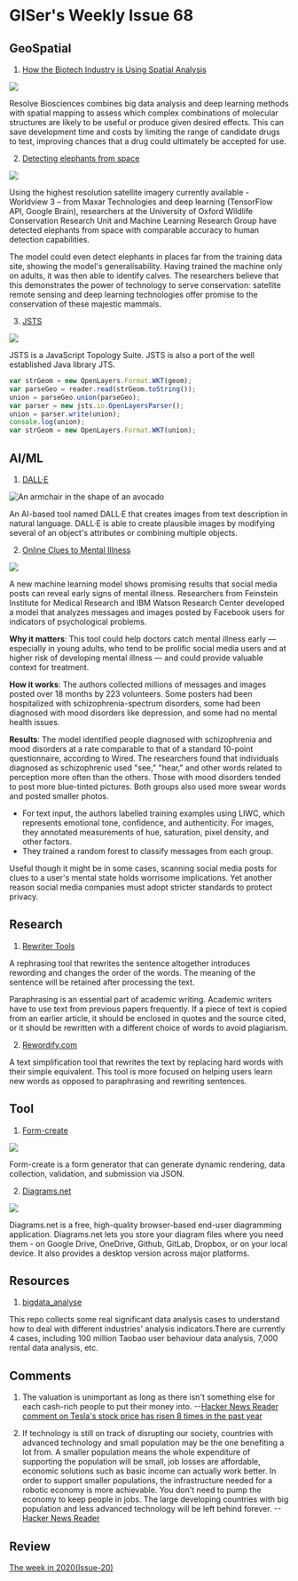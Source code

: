 # GISer's Weekly Issue 68

## GeoSpatial

1. [How the Biotech Industry is Using Spatial Analysis](https://www.gislounge.com/how-the-biotech-industry-is-using-spatial-analysis/)

![](https://cdn.shortpixel.ai/client/to_avif,q_lossy,ret_img,w_1100/https://www.gislounge.com/wp-content/uploads/2021/01/spatial-multinomics-lu-et-al-2020.png)

Resolve Biosciences combines big data analysis and deep learning methods with spatial mapping to assess which complex combinations of molecular structures are likely to be useful or produce given desired effects. This can save development time and costs by limiting the range of candidate drugs to test, improving chances that a drug could ultimately be accepted for use.

2. [Detecting elephants from space](https://nuadox.com/post/638430835121455104/detecting-elephants-from-space)

![](https://64.media.tumblr.com/330a68aed805cffd8328317f7dd05bd9/b0c284a6b721a8fd-0e/s1280x1920/74353fea5a59109823c02a8fb696af59062ab79a.jpg)

Using the highest resolution satellite imagery currently available - Worldview 3 – from Maxar Technologies and deep learning (TensorFlow API, Google Brain), researchers at the University of Oxford Wildlife Conservation Research Unit and Machine Learning Research Group have detected elephants from space with comparable accuracy to human detection capabilities.

The model could even detect elephants in places far from the training data site, showing the model's generalisability. Having trained the machine only on adults, it was then able to identify calves. The researchers believe that this demonstrates the power of technology to serve conservation: satellite remote sensing and deep learning technologies offer promise to the conservation of these majestic mammals.

3. [JSTS](https://github.com/bjornharrtell/jsts)

![](https://i.stack.imgur.com/TZ1rH.png)

JSTS is a JavaScript Topology Suite. JSTS is also a port of the well established Java library JTS.

```js
var strGeom = new OpenLayers.Format.WKT(geom);
var parseGeo = reader.read(strGeom.toString());
union = parseGeo.union(parseGeo);
var parser = new jsts.io.OpenLayersParser();
union = parser.write(union);
console.log(union);
var strGeom = new OpenLayers.Format.WKT(union);
```

## AI/ML

1. [DALL·E](https://openai.com/blog/dall-e/)

![An armchair in the shape of an avocado](https://camo.githubusercontent.com/fa50e77286b5540048cadf96038b35b42d6e97db262ee81a090333b2db350bc6/68747470733a2f2f7777772e77616e67626173652e636f6d2f626c6f67696d672f61737365742f3230323130312f6267323032313031303631302e6a7067)

An AI-based tool named DALL·E that creates images from text description in natural language. DALL·E is able to create plausible images by modifying several of an object's attributes or combining multiple objects.

2. [Online Clues to Mental Illness](https://blog.deeplearning.ai/blog/the-batch-clues-to-mental-illness-enterprise-ai-bias-in-compressed-models-u.s.-ai-strategy)

![](<https://blog.deeplearning.ai/hubfs/ezgif.com-gif-maker%20(70).gif>)

A new machine learning model shows promising results that social media posts can reveal early signs of mental illness. Researchers from Feinstein Institute for Medical Research and IBM Watson Research Center developed a model that analyzes messages and images posted by Facebook users for indicators of psychological problems.

**Why it matters**: This tool could help doctors catch mental illness early — especially in young adults, who tend to be prolific social media users and at higher risk of developing mental illness — and could provide valuable context for treatment.

**How it works**: The authors collected millions of messages and images posted over 18 months by 223 volunteers. Some posters had been hospitalized with schizophrenia-spectrum disorders, some had been diagnosed with mood disorders like depression, and some had no mental health issues.

**Results**: The model identified people diagnosed with schizophrenia and mood disorders at a rate comparable to that of a standard 10-point questionnaire, according to Wired. The researchers found that individuals diagnosed as schizophrenic used "see," "hear," and other words related to perception more often than the others. Those with mood disorders tended to post more blue-tinted pictures. Both groups also used more swear words and posted smaller photos.

- For text input, the authors labelled training examples using LIWC, which represents emotional tone, confidence, and authenticity. For images, they annotated measurements of hue, saturation, pixel density, and other factors.
- They trained a random forest to classify messages from each group.

Useful though it might be in some cases, scanning social media posts for clues to a user's mental state holds worrisome implications. Yet another reason social media companies must adopt stricter standards to protect privacy.

## Research

1. [Rewriter Tools](https://www.rewritertools.com/paraphrasing-tool#)

A rephrasing tool that rewrites the sentence altogether introduces rewording and changes the order of the words. The meaning of the sentence will be retained after processing the text.

Paraphrasing is an essential part of academic writing. Academic writers have to use text from previous papers frequently. If a piece of text is copied from an earlier article, it should be enclosed in quotes and the source cited, or it should be rewritten with a different choice of words to avoid plagiarism.

2. [Rewordify.com](https://rewordify.com/index.php)

A text simplification tool that rewrites the text by replacing hard words with their simple equivalent. This tool is more focused on helping users learn new words as opposed to paraphrasing and rewriting sentences.

## Tool

1. [Form-create](https://github.com/xaboy/form-create)

![](https://raw.githubusercontent.com/xaboy/form-create/dev/images/demo-live3.gif)

Form-create is a form generator that can generate dynamic rendering, data collection, validation, and submission via JSON.

2. [Diagrams.net](https://www.diagrams.net/)

![](https://www.diagrams.net/assets/svg/home-dia1.svg)

Diagrams.net is a free, high-quality browser-based end-user diagramming application. Diagrams.net lets you store your diagram files where you need them - on Google Drive, OneDrive, Github, GitLab, Dropbox, or on your local device. It also provides a desktop version across major platforms.

## Resources

1. [bigdata_analyse](https://github.com/TurboWay/bigdata_analyse)

This repo collects some real significant data analysis cases to understand how to deal with different industries' analysis indicators.There are currently 4 cases, including 100 million Taobao user behaviour data analysis, 7,000 rental data analysis, etc.

## Comments

1.  The valuation is unimportant as long as there isn't something else for each cash-rich people to put their money into.
    --[Hacker News Reader comment on Tesla's stock price has risen 8 times in the past year](https://news.ycombinator.com/item?id=25555452)

2.  If technology is still on track of disrupting our society, countries with advanced technology and small population may be the one benefiting a lot from. A smaller population means the whole expenditure of supporting the population will be small, job losses are affordable, economic solutions such as basic income can actually work better. In order to support smaller populations, the infrastructure needed for a robotic economy is more achievable. You don't need to pump the economy to keep people in jobs. The large developing countries with big population and less advanced technology will be left behind forever.
    --[Hacker News Reader](https://news.ycombinator.com/item?id=25558221)

## Review

[The week in 2020(Issue-20)](https://github.com/lkcozy/weekly/blob/master/docs/2020/issue-20.md)
